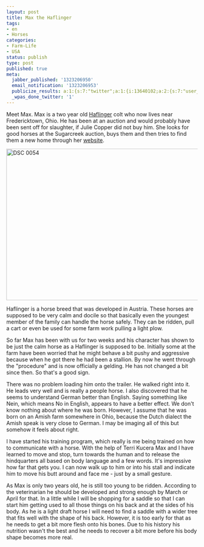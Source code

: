```yaml
---
layout: post
title: Max the Haflinger
tags:
- en
- Horses
categories:
- Farm-Life
- USA
status: publish
type: post
published: true
meta:
  jabber_published: '1323206950'
  email_notification: '1323206953'
  publicize_results: a:1:{s:7:"twitter";a:1:{i:13640102;a:2:{s:7:"user_id";s:10:"snscaimito";s:7:"post_id";s:18:"144166532497408001";}}}
  _wpas_done_twitter: '1'
---
```

<p>Meet Max. Max is a two year old <a href="http://en.wikipedia.org/wiki/Haflinger">Haflinger</a> colt who now lives near Fredericktown, Ohio. He has been at an auction and would probably have been sent off for slaughter, if Julie Copper did not buy him. She looks for good horses at the Sugarcreek auction, buys them and then tries to find them a new home through her <a href="http://www.heresyhorses.com">website</a>.</p>
<p><img style="display:block;margin-left:auto;margin-right:auto;" title="DSC_0054.jpg" src="http://stephanschwab.files.wordpress.com/2011/12/dsc_0054.jpg" border="0" alt="DSC 0054" width="600" height="398" /></p>
<p>Haflinger is a horse breed that was developed in Austria. These horses are supposed to be very calm and docile so that basically even the youngest member of the family can handle the horse safely. They can be ridden, pull a cart or even be used for some farm work pulling a light plow.</p>
<p>So far Max has been with us for two weeks and his character has shown to be just the calm horse as a Haflinger is supposed to be. Initially some at the farm have been worried that he might behave a bit pushy and aggressive because when he got there he had been a stallion. By now he went through the "procedure" and is now officially a gelding. He has not changed a bit since then. So that's a good sign.</p>
<p>There was no problem loading him onto the trailer. He walked right into it. He leads very well and is really a people horse. I also discovered that he seems to understand German better than English. Saying something like Nein, which means No in English, appears to have a better effect. We don't know nothing about where he was born. However, I assume that he was born on an Amish farm somewhere in Ohio, because the Dutch dialect the Amish speak is very close to German. I may be imaging all of this but somehow it feels about right.</p>
<p>I have started his training program, which really is me being trained on how to communicate with a horse. With the help of Terri Kucera Max and I have learned to move and stop, turn towards the human and to release the hindquarters all based on body language and a few words. It's impressive how far that gets you. I can now walk up to him or into his stall and indicate him to move his butt around and face me - just by a small gesture.</p>
<p>As Max is only two years old, he is still too young to be ridden. According to the veterinarian he should be developed and strong enough by March or April for that. In a little while I will be shopping for a saddle so that I can start him getting used to all those things on his back and at the sides of his body. As he is a light draft horse I will need to find a saddle with a wider tree that fits well with the shape of his back. However, it is too early for that as he needs to get a bit more flesh onto his bones. Due to his history his nutrition wasn't the best and he needs to recover a bit more before his body shape becomes more real.</p>
